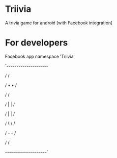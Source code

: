 # Triivia
A trivia game for android [with Facebook integration]
# For developers
Facebook app namespace 'Triivia'

`---------------------

/                   /

/       •   •       /

/                   /

/       |   |       /

/       |   |       /

/       \   \       /

/        -   -      /

/                   /

---------------------`
